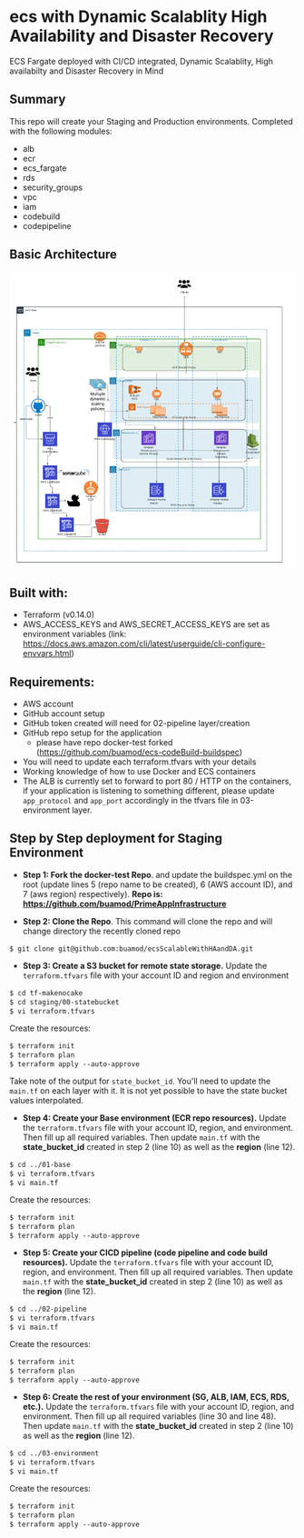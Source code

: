 # ecs with Dynamic Scalablity High Availability and Disaster Recovery

ECS Fargate deployed with CI/CD integrated, Dynamic Scalablity, High availabilty and Disaster Recovery in Mind


## Summary

This repo will create your Staging and Production environments. Completed with the following modules:
  - alb
  - ecr
  - ecs_fargate
  - rds
  - security_groups
  - vpc
  - iam
  - codebuild
  - codepipeline

## Basic Architecture

![Design](ecs.png)

## Built with:

* Terraform (v0.14.0)
* AWS_ACCESS_KEYS and AWS_SECRET_ACCESS_KEYS are set as environment variables (link: https://docs.aws.amazon.com/cli/latest/userguide/cli-configure-envvars.html)

## Requirements:
- AWS account
- GitHub account setup
- GitHub token created will need for 02-pipeline layer/creation
- GitHub repo setup for the application
  - please have repo docker-test forked (https://github.com/buamod/ecs-codeBuild-buildspec)
- You will need to update each terraform.tfvars with your details
- Working knowledge of how to use Docker and ECS containers
- The ALB is currently set to forward to port 80 / HTTP on the containers, if your application is listening to something different, please update `app_protocol` and `app_port` accordingly in the tfvars file in 03-environment layer.

## Step by Step deployment for Staging Environment
* **Step 1: Fork the docker-test Repo**. and update the buildspec.yml on the root (update lines 5 (repo name to be created), 6 (AWS account ID), and 7 (aws region) respectively).
**Repo is: https://github.com/buamod/PrimeAppInfrastructure**


* **Step 2: Clone the Repo**. This command will clone the repo and will change directory the recently cloned repo
```shell script
$ git clone git@github.com:buamod/ecsScalableWithHAandDA.git
```

* **Step 3: Create a S3 bucket for remote state storage.** Update the `terraform.tfvars` file with your account ID and region and environment
```shell script
$ cd tf-makenocake
$ cd staging/00-statebucket
$ vi terraform.tfvars
```
Create the resources:
```shell script
$ terraform init
$ terraform plan
$ terraform apply --auto-approve
```
Take note of the output for `state_bucket_id`. You'll need to update the `main.tf` on each layer with it. It is not yet possible to have the state bucket values interpolated.  


* **Step 4: Create your Base environment (ECR repo resources).** Update the `terraform.tfvars` file with your account ID, region, and environment. Then fill up all required variables. Then update `main.tf` with the **state_bucket_id** created in step 2 (line 10) as well as the **region** (line 12).
```shell script
$ cd ../01-base
$ vi terraform.tfvars
$ vi main.tf
```
Create the resources:
```shell script
$ terraform init
$ terraform plan
$ terraform apply --auto-approve
```

* **Step 5: Create your CICD pipeline (code pipeline and code build resources).** Update the `terraform.tfvars` file with your account ID, region, and environment. Then fill up all required variables. Then update `main.tf` with the **state_bucket_id** created in step 2 (line 10) as well as the **region** (line 12).
```shell script
$ cd ../02-pipeline
$ vi terraform.tfvars
$ vi main.tf
```
Create the resources:
```shell script
$ terraform init
$ terraform plan
$ terraform apply --auto-approve
```

* **Step 6: Create the rest of your environment (SG, ALB, IAM, ECS, RDS, etc.).** Update the `terraform.tfvars` file with your account ID, region, and environment. Then fill up all required variables (line 30 and line 48). Then update `main.tf` with the **state_bucket_id** created in step 2 (line 10) as well as the **region** (line 12).

```shell script
$ cd ../03-environment
$ vi terraform.tfvars
$ vi main.tf
```
Create the resources:
```shell script
$ terraform init
$ terraform plan
$ terraform apply --auto-approve
```

